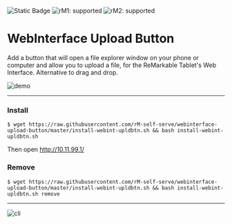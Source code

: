 ![Static Badge](https://img.shields.io/badge/reMarkable-v3.8-green)
![rM1: supported](https://img.shields.io/badge/rM1-supported-green)
![rM2: supported](https://img.shields.io/badge/rM2-supported-green)

# WebInterface Upload Button 
Add a button that will open a file explorer window on your phone or computer and allow you to upload a file, for the ReMarkable Tablet's Web Interface. Alternative to drag and drop. 

![demo](https://github.com/rM-self-serve/webinterface-upload-button/assets/122753594/609178f3-b6ae-4cb2-89cf-bfb77f639c7e)

---

### Install

```$ wget https://raw.githubusercontent.com/rM-self-serve/webinterface-upload-button/master/install-webint-upldbtn.sh && bash install-webint-upldbtn.sh```

Then open http://10.11.99.1/

### Remove

```$ wget https://raw.githubusercontent.com/rM-self-serve/webinterface-upload-button/master/install-webint-upldbtn.sh && bash install-webint-upldbtn.sh remove```

---

![cli](https://github.com/rM-self-serve/webinterface-upload-button/assets/122753594/8206a208-9a04-47e7-a9c7-0565ed54a73a)